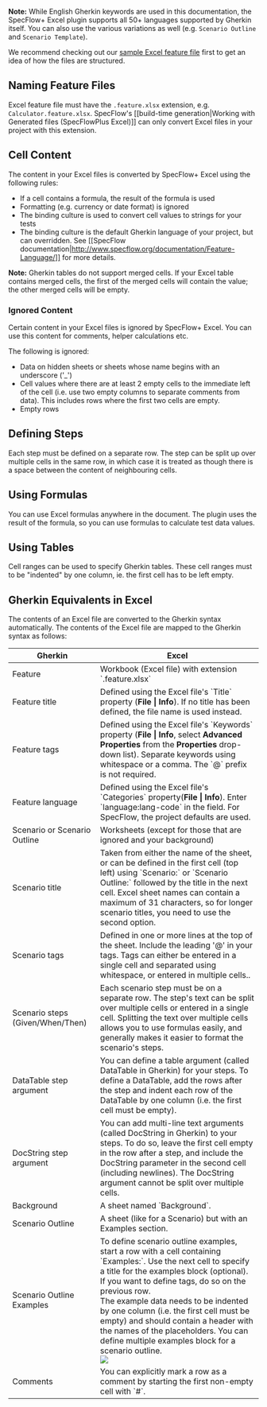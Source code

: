 **Note:** While English Gherkin keywords are used in this documentation, the SpecFlow+ Excel plugin supports all 50+ languages supported by Gherkin itself. You can also use the various variations as well (e.g. `Scenario Outline` and `Scenario Template`).

We recommend checking out our [sample Excel feature file](http://www.specflow.org/media/sfp_excel/Sample-ExcelFeature.feature.xlsx) first to get an idea of how the files are structured.

## Naming Feature Files
Excel feature file must have the `.feature.xlsx` extension, e.g. `Calculator.feature.xlsx`. SpecFlow's [[build-time generation|Working with Generated files (SpecFlowPlus Excel)]] can only convert Excel files in your project with this extension.

## Cell Content
The content in your Excel files is converted by SpecFlow+ Excel using the following rules:  

* If a cell contains a formula, the result of the formula is used
* Formatting (e.g. currency or date format) is ignored
* The binding culture is used to convert cell values to strings for your tests 
* The binding culture is the default Gherkin language of your project, but can overridden. See [[SpecFlow documentation|http://www.specflow.org/documentation/Feature-Language/]] for more details.

**Note:** Gherkin tables do not support merged cells. If your Excel table contains merged cells, the first of the merged cells will contain the value; the other merged cells will be empty.
<!-- I don't understand a word of the above sentence -->

### Ignored Content
Certain content in your Excel files is ignored by SpecFlow+ Excel. You can use this content for comments, helper calculations etc.

The following is ignored:

  * Data on hidden sheets or sheets whose name begins with an underscore ('_')
  * Cell values where there are at least 2 empty cells to the immediate left of the cell (i.e. use two empty columns to separate comments from data). This includes rows where the first two cells are empty.
  * Empty rows

## Defining Steps
Each step must be defined on a separate row. The step can be split up over multiple cells in the same row, in which case it is treated as though there is a space between the content of neighbouring cells.

## Using Formulas
You can use Excel formulas anywhere in the document. The plugin uses the result of the formula, so you can use formulas to calculate test data values.

## Using Tables
Cell ranges can be used to specify Gherkin tables. These cell ranges must to be "indented" by one column, ie. the first cell has to be left empty.
<!-- I have no idea what this means; can't I just define my data in the table? I've never defined a cell range before and it worked fine -->

## Gherkin Equivalents in Excel
The contents of an Excel file are converted to the Gherkin syntax automatically. The contents of the Excel file are mapped to the Gherkin syntax as follows:

<table>
<thead>
<tr>
<th>Gherkin</th>
<th>Excel</th>
</tr>
</thead>
<tbody>
<tr>
<td>Feature</td>
<td>Workbook (Excel file) with extension `.feature.xlsx`</td>
</tr>
<tr>
<td>Feature title</td>
<td>Defined using the Excel file's `Title` property (<b>File | Info</b>). If no title has been defined, the file name is used instead.</td>
</tr>
<tr>
<td>Feature tags</td>
<td>Defined using the Excel file's `Keywords` property (<b>File | Info</b>, select <b>Advanced Properties</b> from the <b>Properties</b> drop-down list). Separate keywords using whitespace or a comma. The `@` prefix is not required.</td>
</tr>
<tr>
<td>Feature language</td>
<td>Defined using the Excel file's `Categories` property(<b>File | Info</b>). Enter `language:lang-code` in the field. For SpecFlow, the project defaults are used.
<!--- What does this last sentence mean? ---></td>
</tr>
<tr>
<td>Scenario or Scenario Outline</td>
<td>Worksheets (except for those that are ignored and your background)</td>
</tr>
<tr>
<td>Scenario title</td>
<td>Taken from either the name of the sheet, or can be defined in the first cell (top left) using `Scenario:` or `Scenario Outline:` followed by the title in the next cell. Excel sheet names can contain a maximum of 31 characters, so for longer scenario titles, you need to use the second option.</td>
</tr>
<tr>
<td>Scenario tags</td>
<td>Defined in one or more lines at the top of the sheet. Include the leading '@' in your tags. Tags can either be entered in a single cell and separated using whitespace, or entered in multiple cells..</td>
</tr>
<tr>
<td>Scenario steps (Given/When/Then)</td>
<td>Each scenario step must be on a separate row. The step's text can be split over multiple cells or entered in a single cell. Splitting the text over multiple cells allows you to use formulas easily, and generally makes it easier to format the scenario's steps.</td>
</tr>
<tr>
<td>DataTable step argument</td>
<td>You can define a table argument (called DataTable in Gherkin) for your steps. To define a DataTable, add the rows after the step and indent each row of the DataTable by one column (i.e. the first cell must be empty).
</td>
</tr>
<tr>
<td>DocString step argument</td>
<td>You can add multi-line text arguments (called DocString in Gherkin) to your steps. To do so, leave the first cell empty in the row after a step, and include the DocString parameter in the second cell (including newlines). The DocString argument cannot be split over multiple cells.</td>
</tr>
<tr>
<td>Background</td>
<td>A sheet named `Background`.</td>
</tr>
<tr>
<td>Scenario Outline</td>
<td>A sheet (like for a Scenario) but with an Examples section.</td>
</tr>
<tr>
<td>Scenario Outline Examples</td>
<td>To define scenario outline examples, start a row with a cell containing `Examples:`. Use the next cell to specify a title for the examples block (optional). If you want to define tags, do so on the previous row.<br>The example data needs to be indented by one column (i.e. the first cell must be empty) and should contain a header with the names of the placeholders. You can define multiple examples block for a scenario outline.<br>
<img src=http://www.specflow.org/media/sfp_excel/excel-feature-examples.png></img>
</td>
</tr>
<tr>
<td>Comments</td>
<td>You can explicitly mark a row as a comment by starting the first non-empty cell with `#`.</td>
</tr>
</tbody>
</table>